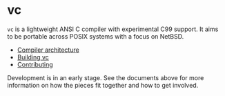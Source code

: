 # vc

`vc` is a lightweight ANSI C compiler with experimental C99 support. It
aims to be portable across POSIX systems with a focus on NetBSD.

- [Compiler architecture](docs/architecture.md)
- [Building vc](docs/building.md)
- [Contributing](CONTRIBUTING.md)

Development is in an early stage. See the documents above for more
information on how the pieces fit together and how to get involved.
